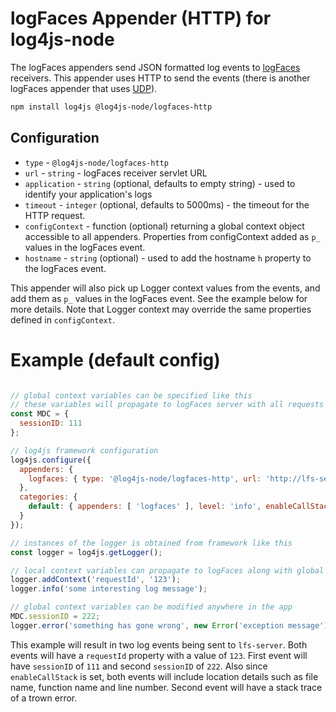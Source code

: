 # logFaces Appender (HTTP) for log4js-node

The logFaces appenders send JSON formatted log events to [logFaces](http://www.moonlit-software.com) receivers. This appender uses HTTP to send the events (there is another logFaces appender that uses [UDP](https://github.com/log4js-node/logFaces-UDP)).

```bash
npm install log4js @log4js-node/logfaces-http
```

## Configuration

* `type` - `@log4js-node/logfaces-http`
* `url` - `string` - logFaces receiver servlet URL
* `application` - `string` (optional, defaults to empty string) - used to identify your application's logs
* `timeout` - `integer` (optional, defaults to 5000ms) - the timeout for the HTTP request.
* `configContext` - function (optional) returning a global context object accessible to all appenders. Properties from configContext added as `p_` values in the logFaces event.
* `hostname` - `string` (optional) - used to add the hostname `h` property to the logFaces event.

This appender will also pick up Logger context values from the events, and add them as `p_` values in the logFaces event. See the example below for more details. Note that Logger context may override the same properties defined in `configContext`.

# Example (default config)

```javascript

// global context variables can be specified like this
// these variables will propagate to logFaces server with all requests
const MDC = {
  sessionID: 111
};

// log4js framework configuration
log4js.configure({
  appenders: {
    logfaces: { type: '@log4js-node/logfaces-http', url: 'http://lfs-server/logs', application: 'TesterApp', configContext: () => MDC }
  },
  categories: {
    default: { appenders: [ 'logfaces' ], level: 'info', enableCallStack: true }
  }
});

// instances of the logger is obtained from framework like this
const logger = log4js.getLogger();

// local context variables can propagate to logFaces along with global context
logger.addContext('requestId', '123');
logger.info('some interesting log message');

// global context variables can be modified anywhere in the app
MDC.sessionID = 222;
logger.error('something has gone wrong', new Error('exception message'));
```
This example will result in two log events being sent to `lfs-server`. Both events will have a `requestId` property with a value of `123`. First event will have `sessionID` of `111` and second `sessionID` of `222`. Also since `enableCallStack` is set, both events will include location details such as file name, function name and line number. Second event will have a stack trace of a trown error.
